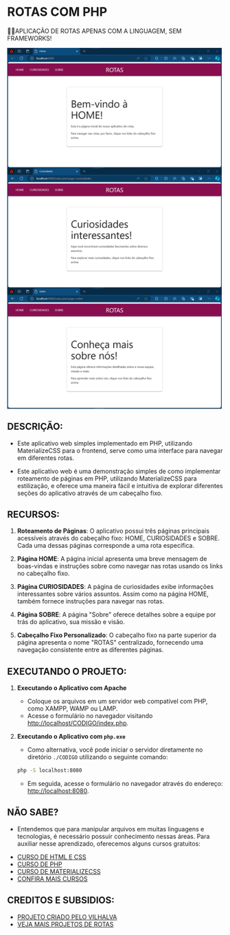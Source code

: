 # ROTAS COM PHP
👨‍💻APLICAÇÃO DE ROTAS APENAS COM A LINGUAGEM, SEM FRAMEWORKS!

<img src="./IMAGENS/FOTO_1.png" align="center" width="500"> <br> 
<img src="./IMAGENS/FOTO_2.png" align="center" width="500"> <br>
<img src="./IMAGENS/FOTO_3.png" align="center" width="500"> <br> 

## DESCRIÇÃO:
- Este aplicativo web simples implementado em PHP, utilizando MaterializeCSS para o frontend, serve como uma interface para navegar em diferentes rotas.

- Este aplicativo web é uma demonstração simples de como implementar roteamento de páginas em PHP, utilizando MaterializeCSS para estilização, e oferece uma maneira fácil e intuitiva de explorar diferentes seções do aplicativo através de um cabeçalho fixo.

## RECURSOS:
1. **Roteamento de Páginas**: O aplicativo possui três páginas principais acessíveis através do cabeçalho fixo: HOME, CURIOSIDADES e SOBRE. Cada uma dessas páginas corresponde a uma rota específica.

2. **Página HOME**: A página inicial apresenta uma breve mensagem de boas-vindas e instruções sobre como navegar nas rotas usando os links no cabeçalho fixo.

3. **Página CURIOSIDADES**: A página de curiosidades exibe informações interessantes sobre vários assuntos. Assim como na página HOME, também fornece instruções para navegar nas rotas.

4. **Página SOBRE**: A página "Sobre" oferece detalhes sobre a equipe por trás do aplicativo, sua missão e visão.

5. **Cabeçalho Fixo Personalizado**: O cabeçalho fixo na parte superior da página apresenta o nome "ROTAS" centralizado, fornecendo uma navegação consistente entre as diferentes páginas.

## EXECUTANDO O PROJETO:
1. **Executando o Aplicativo com Apache**  
   - Coloque os arquivos em um servidor web compatível com PHP, como XAMPP, WAMP ou LAMP.
   - Acesse o formulário no navegador visitando [http://localhost/CODIGO/index.php](http://localhost/CODIGO/index.php).

2. **Executando o Aplicativo com `php.exe`**  
   - Como alternativa, você pode iniciar o servidor diretamente no diretório `./CODIGO` utilizando o seguinte comando:

   ```bash
   php -S localhost:8080
   ```

   - Em seguida, acesse o formulário no navegador através do endereço: [http://localhost:8080](http://localhost:8080).

## NÃO SABE?
- Entendemos que para manipular arquivos em muitas linguagens e tecnologias, é necessário possuir conhecimento nessas áreas. Para auxiliar nesse aprendizado, oferecemos alguns cursos gratuitos:
* [CURSO DE HTML E CSS](https://github.com/VILHALVA/CURSO-DE-HTML-E-CSS)
* [CURSO DE PHP](https://github.com/VILHALVA/CURSO-DE-PHP)
* [CURSO DE MATERIALIZECSS](https://github.com/VILHALVA/CURSO-DE-MATERIALIZECSS)
* [CONFIRA MAIS CURSOS](https://github.com/VILHALVA?tab=repositories&q=+topic:CURSO)

## CREDITOS E SUBSIDIOS:
- [PROJETO CRIADO PELO VILHALVA](https://github.com/VILHALVA)
- [VEJA MAIS PROJETOS DE ROTAS](https://github.com/VILHALVA?tab=repositories&q=+topic%3ASITE+ROTAS+COM&type=&language=&sort=)




